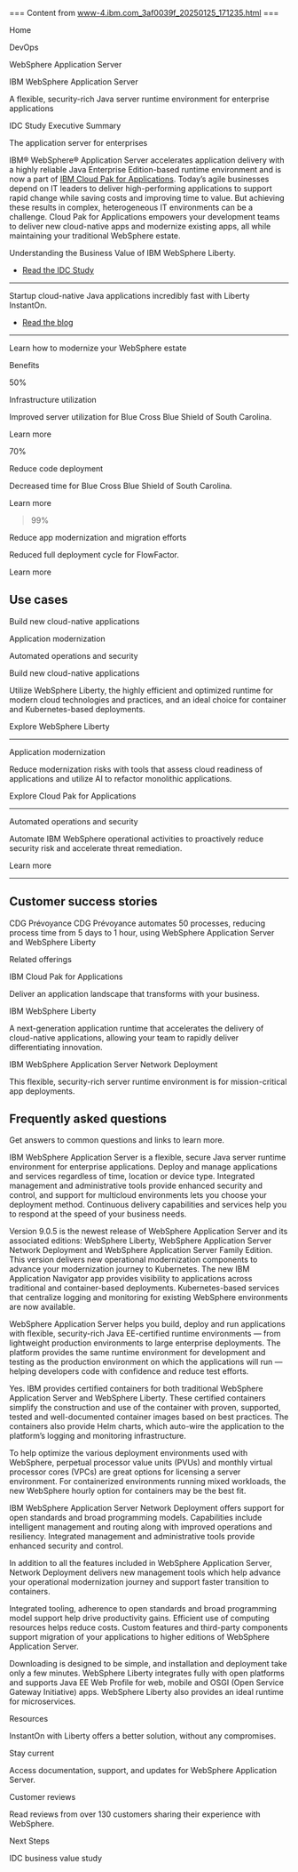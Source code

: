 === Content from www-4.ibm.com_3af0039f_20250125_171235.html ===


Home

DevOps

WebSphere Application Server

IBM WebSphere Application Server

A flexible, security-rich Java server runtime environment for enterprise applications

IDC Study Executive Summary

The application server for enterprises

IBM® WebSphere® Application Server accelerates application delivery with a highly reliable Java Enterprise Edition-based runtime environment and is now a part of [IBM Cloud Pak for Applications](https://www.ibm.com/products/cloud-pak-for-applications). Today’s agile businesses depend on IT leaders to deliver high-performing applications to support rapid change while saving costs and improving time to value. But achieving these results in complex, heterogeneous IT environments can be a challenge. Cloud Pak for Applications empowers your development teams to deliver new cloud-native apps and modernize existing apps, all while maintaining your traditional WebSphere estate.

Understanding the Business Value of IBM WebSphere Liberty.

* [Read the IDC Study](https://www.ibm.com/account/reg/signup?formid=urx-52553)

---

Startup cloud-native Java applications incredibly fast with Liberty InstantOn.

* [Read the blog](https://www.ibm.com/new/announcements/ibm-websphere-liberty-announces-instanton-for-cloud-native-java)

---

Learn how to modernize your WebSphere estate

Benefits

50%

Infrastructure utilization

Improved server utilization for Blue Cross Blue Shield of South Carolina.

Learn more

70%

Reduce code deployment

Decreased time for Blue Cross Blue Shield of South Carolina.

Learn more

>99%

Reduce app modernization and migration efforts

Reduced full deployment cycle for FlowFactor.

Learn more

## Use cases

Build new cloud-native applications

Application modernization

Automated operations and security

Build new cloud-native applications

Utilize WebSphere Liberty, the highly efficient and optimized runtime for modern cloud technologies and practices, and an ideal choice for container and Kubernetes-based deployments.

Explore WebSphere Liberty

---

Application modernization

Reduce modernization risks with tools that assess cloud readiness of applications and utilize AI to refactor monolithic applications.

Explore Cloud Pak for Applications

---

Automated operations and security

Automate IBM WebSphere operational activities to proactively reduce security risk and accelerate threat remediation.

Learn more

---

## Customer success stories

CDG Prévoyance
CDG Prévoyance automates 50 processes, reducing process time from 5 days to 1 hour, using WebSphere Application Server and WebSphere Liberty

Related offerings

IBM Cloud Pak for Applications

Deliver an application landscape that transforms with your business.

IBM WebSphere Liberty

A next-generation application runtime that accelerates the delivery of cloud-native applications, allowing your team to rapidly deliver differentiating innovation.

IBM WebSphere Application Server Network Deployment

This flexible, security-rich server runtime environment is for mission-critical app deployments.

## Frequently asked questions

Get answers to common questions and links to learn more.

IBM WebSphere Application Server is a flexible, secure Java server runtime environment for enterprise applications. Deploy and manage applications and services regardless of time, location or device type. Integrated management and administrative tools provide enhanced security and control, and support for multicloud environments lets you choose your deployment method. Continuous delivery capabilities and services help you to respond at the speed of your business needs.

Version 9.0.5 is the newest release of WebSphere Application Server and its associated editions: WebSphere Liberty, WebSphere Application Server Network Deployment and WebSphere Application Server Family Edition. This version delivers new operational modernization components to advance your modernization journey to Kubernetes. The new IBM Application Navigator app provides visibility to applications across traditional and container-based deployments. Kubernetes-based services that centralize logging and monitoring for existing WebSphere environments are now available.

WebSphere Application Server helps you build, deploy and run applications with flexible, security-rich Java EE-certified runtime environments — from lightweight production environments to large enterprise deployments. The platform provides the same runtime environment for development and testing as the production environment on which the applications will run — helping developers code with confidence and reduce test efforts.

Yes. IBM provides certified containers for both traditional WebSphere Application Server and WebSphere Liberty. These certified containers simplify the construction and use of the container with proven, supported, tested and well-documented container images based on best practices. The containers also provide Helm charts, which auto-wire the application to the platform’s logging and monitoring infrastructure.

To help optimize the various deployment environments used with WebSphere, perpetual processor value units (PVUs) and monthly virtual processor cores (VPCs) are great options for licensing a server environment. For containerized environments running mixed workloads, the new WebSphere hourly option for containers may be the best fit.

IBM WebSphere Application Server Network Deployment offers support for open standards and broad programming models. Capabilities include intelligent management and routing along with improved operations and resiliency. Integrated management and administrative tools provide enhanced security and control.

In addition to all the features included in WebSphere Application Server, Network Deployment delivers new management tools which help advance your operational modernization journey and support faster transition to containers.

Integrated tooling, adherence to open standards and broad programming model support help drive productivity gains. Efficient use of computing resources helps reduce costs. Custom features and third-party components support migration of your applications to higher editions of WebSphere Application Server.

Downloading is designed to be simple, and installation and deployment take only a few minutes. WebSphere Liberty integrates fully with open platforms and supports Java EE Web Profile for web, mobile and OSGI (Open Service Gateway Initiative) apps. WebSphere Liberty also provides an ideal runtime for microservices.

Resources

InstantOn with Liberty offers a better solution, without any compromises.

Stay current

Access documentation, support, and updates for WebSphere Application Server.

Customer reviews

Read reviews from over 130 customers sharing their experience with WebSphere.

Next Steps

IDC business value study


